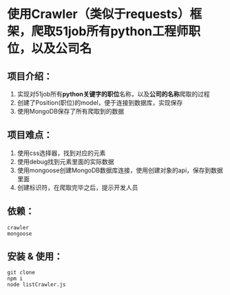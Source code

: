 # 使用Crawler（类似于requests）框架，爬取51job所有python工程师职位，以及公司名



## 项目介绍：

1. 实现对51job所有**python关键字的职位**名称，以及**公司的名称**爬取的过程
2. 创建了Position(职位)的model，便于连接到数据库，实现保存
3. 使用MongoDB保存了所有爬取到的数据





## 项目难点：

1. 使用css选择器，找到对应的元素
2. 使用debug找到元素里面的实际数据
3. 使用mongoose创建MongoDB数据库连接，使用创建对象的api，保存到数据里面
4. 创建标识符，在爬取完毕之后，提示开发人员



## 依赖：

```shell
crawler
mongoose
```



## 安装 & 使用：

``` shell
git clone 
npm i
node listCrawler.js
```



